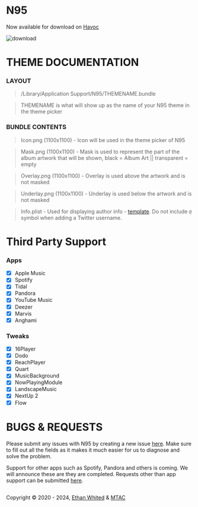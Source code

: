 # N95
Now available for download on [Havoc](https://havoc.app/package/n95)

![download](https://i.ibb.co/ZM05H6T/banner.png)

# THEME DOCUMENTATION

### LAYOUT
> /Library/Application Support/N95/THEMENAME.bundle

> THEMENAME is what will show up as the name of your N95 theme in the theme picker

### BUNDLE CONTENTS
> Icon.png (1100x1100) - Icon will be used in the theme picker of N95

> Mask.png (1100x1100) - Mask is used to represent the part of the album artwork that will be shown, black = Album Art || transparent = empty

> Overlay.png (1100x1100) - Overlay is used above the artwork and is not masked

> Underlay.png (1100x1100) - Underlay is used below the artwork and is not masked

> Info.plist - Used for displaying author info - [template](https://github.com/MTACS/N95/blob/master/Info.plist). Do not include ```@``` symbol when adding a Twitter username.

# Third Party Support

### Apps

- [x] Apple Music
- [x] Spotify
- [x] Tidal
- [x] Pandora
- [x] YouTube Music
- [x] Deezer
- [x] Marvis
- [x] Anghami

### Tweaks

- [x] 16Player
- [x] Dodo
- [x] ReachPlayer
- [x] Quart
- [x] MusicBackground
- [x] NowPlayingModule
- [x] LandscapeMusic
- [x] NextUp 2
- [x] Flow

# BUGS & REQUESTS

Please submit any issues with N95 by creating a new issue [here](https://github.com/MTACS/N95/issues/new?assignees=&labels=bug&template=bug-report.md&title=%5BBug%5D). Make sure to fill out all the fields as it makes it much easier for us to diagnose and solve the problem.

Support for other apps such as Spotify, Pandora and others is coming. We will announce these are they are completed. Requests other than app support can be submitted [here](https://github.com/MTACS/N95/issues/new?assignees=&labels=&template=feature_request.md&title=%5BFeature%5D).


##
Copyright © 2020 - 2024, [Ethan Whited](https://twitter.com/EthanWhited) & [MTAC](https://twitter.com/mtac8)
